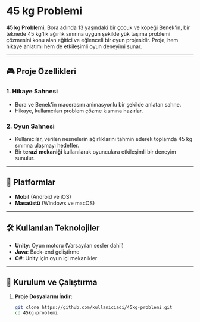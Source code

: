 # 45 kg Problemi

**45 kg Problemi**, Bora adında 13 yaşındaki bir çocuk ve köpeği Benek'in, bir teknede 45 kg'lık ağırlık sınırına uygun şekilde yük taşıma problemi çözmesini konu alan eğitici ve eğlenceli bir oyun projesidir. Proje, hem hikaye anlatımı hem de etkileşimli oyun deneyimi sunar.

---

## 🎮 Proje Özellikleri

### 1. Hikaye Sahnesi
- Bora ve Benek'in macerasını animasyonlu bir şekilde anlatan sahne.
- Hikaye, kullanıcıları problem çözme kısmına hazırlar.

### 2. Oyun Sahnesi
- Kullanıcılar, verilen nesnelerin ağırlıklarını tahmin ederek toplamda 45 kg sınırına ulaşmayı hedefler.
- Bir **terazi mekaniği** kullanılarak oyunculara etkileşimli bir deneyim sunulur.

---

## 📱 Platformlar
- **Mobil** (Android ve iOS)
- **Masaüstü** (Windows ve macOS)

---

## 🛠️ Kullanılan Teknolojiler
- **Unity**: Oyun motoru (Varsayılan sesler dahil)
- **Java**: Back-end geliştirme
- **C#**: Unity için oyun içi mekanikler

---

## 🚀 Kurulum ve Çalıştırma

1. **Proje Dosyalarını İndir:**
   ```bash
   git clone https://github.com/kullaniciadi/45kg-problemi.git
   cd 45kg-problemi

